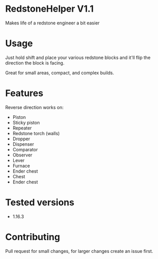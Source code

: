 # RedstoneHelper V1.1
Makes life of a redstone engineer a bit easier


# Usage
Just hold shift and place your various redstone blocks and it'll flip the direction the block is facing.

Great for small areas, compact, and complex builds.

# Features
Reverse direction works on:
* Piston
* Sticky piston
* Repeater
* Redstone torch (walls)
* Dropper
* Dispenser
* Comparator
* Observer
* Lever
* Furnace
* Ender chest
* Chest
* Ender chest


# Tested versions
* 1.16.3

# Contributing
Pull request for small changes, for larger changes create an issue first.